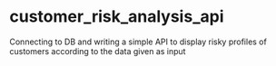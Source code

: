 # customer_risk_analysis_api
Connecting to DB and writing a simple API to display risky profiles of customers according to the data given as input
